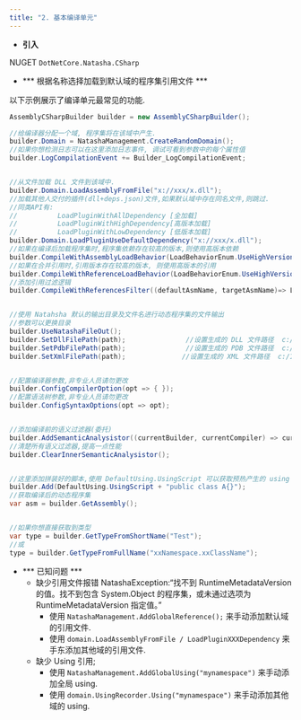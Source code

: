```yaml
---
title: "2. 基本编译单元"
---
```



- **引入**

NUGET `DotNetCore.Natasha.CSharp`


- *** 根据名称选择加载到默认域的程序集引用文件 ***

以下示例展示了编译单元最常见的功能.

```cs
AssemblyCSharpBuilder builder = new AssemblyCSharpBuilder();

//给编译器分配一个域, 程序集将在该域中产生.
builder.Domain = NatashaManagement.CreateRandomDomain();
//如果你想检测日志可以在这里添加日志事件, 调试可看到参数中的每个属性值
builder.LogCompilationEvent += Builder_LogCompilationEvent;


//从文件加载 DLL 文件到该域中.
builder.Domain.LoadAssemblyFromFile("x://xxx/x.dll");
//加载其他人交付的插件(dll+deps.json)文件,如果默认域中存在同名文件,则跳过.
//同类API有:
//          LoadPluginWithAllDependency [全加载]
//          LoadPluginWithHighDependency[高版本加载]
//          LoadPluginWithLowDependency [低版本加载]
builder.Domain.LoadPluginUseDefaultDependency("x://xxx/x.dll");
//如果在编译后加载程序集时,程序集依赖存在较高的版本,则使用高版本依赖
builder.CompileWithAssemblyLoadBehavior(LoadBehaviorEnum.UseHighVersion) 
//如果在合并引用时,引用版本存在较高的版本, 则使用高版本的引用           
builder.CompileWithReferenceLoadBehavior(LoadBehaviorEnum.UseHighVersion)
//添加引用过滤逻辑          
builder.CompileWithReferencesFilter((defaultAsmName, targetAsmName)=> LoadVersionResultEnum.UseDefault) 


//使用 Natahsha 默认的输出目录及文件名进行动态程序集的文件输出
//参数可以更换目录
builder.UseNatashaFileOut();
builder.SetDllFilePath(path);               //设置生成的 DLL 文件路径  c:/1.dll
builder.SetPdbFilePath(path);               //设置生成的 PDB 文件路径  c:/1.pdb
builder.SetXmlFilePath(path);              //设置生成的 XML 文件路径  c:/1.xml


//配置编译器参数,非专业人员请勿更改
builder.ConfigCompilerOption(opt => { });
//配置语法树参数,非专业人员请勿更改
builder.ConfigSyntaxOptions(opt => opt);


//添加编译前的语义过滤器(委托)
builder.AddSemanticAnalysistor((currentBuilder, currentCompiler) => currentCompiler);
//清楚所有语义过滤器,提高一点性能
builder.ClearInnerSemanticAnalysistor();


//这里添加拼装好的脚本,使用 DefaultUsing.UsingScript 可以获取预热产生的 using 代码.
builder.Add(DefaultUsing.UsingScript + "public class A{}");
//获取编译后的动态程序集
var asm = builder.GetAssembly();


//如果你想直接获取到类型
var type = builder.GetTypeFromShortName("Test");
//或
type = builder.GetTypeFromFullName("xxNamespace.xxClassName");
```

- *** 已知问题 ***
  - 缺少引用文件报错 NatashaException:“找不到 RuntimeMetadataVersion 的值。找不到包含 System.Object 的程序集，或未通过选项为 RuntimeMetadataVersion 指定值。”  
    - 使用 `NatashaManagement.AddGlobalReference();` 来手动添加默认域的引用文件. 
    - 使用 `domain.LoadAssemblyFromFile / LoadPluginXXXDependency` 来手东添加其他域的引用文件.
  - 缺少 Using 引用;
    - 使用 `NatashaManagement.AddGlobalUsing("mynamespace")` 来手动添加全局 using.
    - 使用 `domain.UsingRecorder.Using("mynamespace")` 来手动添加其他域的 using.
